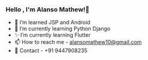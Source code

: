 ### Hello , I'm Alanso Mathew!👋

- 👀 I’m learned JSP and Android
- 🌱 I’m currently learning  Python Django
- ✨ I’m currently learning  Flutter
- 📫 How to reach me - alansomathew10@gmail.com
- 📱 Contact - +91 9447908235

<!---
alansomathew10/alansomathew10 is a ✨ special ✨ repository because its `README.md` (this file) appears on your GitHub profile.
You can click the Preview link to take a look at your changes.
--->
